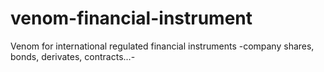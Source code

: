 # venom-financial-instrument
Venom for international regulated financial instruments -company shares, bonds, derivates, contracts...-
